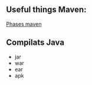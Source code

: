 
## Useful things Maven:
[Phases maven](https://maven.apache.org/guides/introduction/introduction-to-the-lifecycle.html)


## Compilats Java
- jar
- war
- ear
- apk

